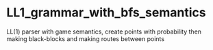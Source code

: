 # LL1_grammar_with_bfs_semantics
LL(1) parser with game semantics, create points with probability then making black-blocks and making routes between points
